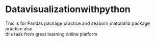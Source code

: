 # Datavisualizationwithpython
This is for Pandas package practice and seaborn,matplotlib package practice also  
this task from great learning online platform
